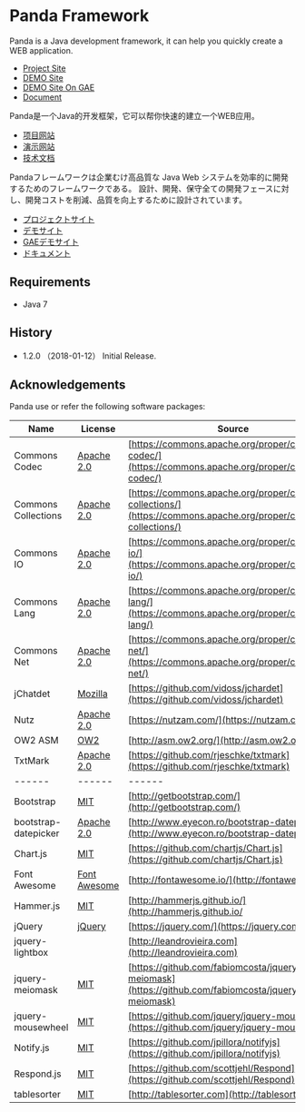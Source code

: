  Panda Framework
=================


Panda is a Java development framework, it can help you quickly create a WEB application.

 - [Project Site](https://pandafw.github.io/panda)
 - [DEMO Site](http://pandafw.ga)
 - [DEMO Site On GAE](http://gae.pandafw.ga)
 - [Document](index_en.md)



Panda是一个Java的开发框架，它可以帮你快速的建立一个WEB应用。

 - [项目网站](https://pandafw.github.io/panda)
 - [演示网站](http://pandafw.ga)
 - [技术文档](index_zh.md)



Pandaフレームワークは企業むけ高品質な Java Web システムを効率的に開発するためのフレームワークである。
設計、開発、保守全ての開発フェースに対し、開発コストを削減、品質を向上するために設計されています。

 - [プロジェクトサイト](https://pandafw.github.io/panda)
 - [デモサイト](http://pandafw.ga)
 - [GAEデモサイト](http://gae.pandafw.ga)
 - [ドキュメント](index_ja.md)


## Requirements
 - Java 7


## History
 - 1.2.0 （2018-01-12）
   Initial Release.



Acknowledgements
----------------

Panda use or refer the following software packages:

| Name                    | License                                                       | Source                                                 |
|-------------------------|---------------------------------------------------------------|--------------------------------------------------------|
| Commons Codec           | [Apache 2.0](http://www.apache.org/licenses/LICENSE-2.0)      | [https://commons.apache.org/proper/commons-codec/](https://commons.apache.org/proper/commons-codec/) |
| Commons Collections     | [Apache 2.0](http://www.apache.org/licenses/LICENSE-2.0)      | [https://commons.apache.org/proper/commons-collections/](https://commons.apache.org/proper/commons-collections/) |
| Commons IO              | [Apache 2.0](http://www.apache.org/licenses/LICENSE-2.0)      | [https://commons.apache.org/proper/commons-io/](https://commons.apache.org/proper/commons-io/) |
| Commons Lang            | [Apache 2.0](http://www.apache.org/licenses/LICENSE-2.0)      | [https://commons.apache.org/proper/commons-lang/](https://commons.apache.org/proper/commons-lang/) |
| Commons Net             | [Apache 2.0](http://www.apache.org/licenses/LICENSE-2.0)      | [https://commons.apache.org/proper/commons-net/](https://commons.apache.org/proper/commons-net/) |
| jChatdet                | [Mozilla](https://www.mozilla.org/en-US/MPL/)                 | [https://github.com/vidoss/jchardet](https://github.com/vidoss/jchardet) |
| Nutz                    | [Apache 2.0](http://www.apache.org/licenses/LICENSE-2.0)      | [https://nutzam.com/](https://nutzam.com/)             |
| OW2 ASM                 | [OW2](http://asm.ow2.org/license.html)                        | [http://asm.ow2.org/](http://asm.ow2.org/)             |
| TxtMark                 | [Apache 2.0](http://www.apache.org/licenses/LICENSE-2.0)      | [https://github.com/rjeschke/txtmark](https://github.com/rjeschke/txtmark)                    |
| ------                  | ------                                                        | ------                                                 |
| Bootstrap               | [MIT](https://opensource.org/licenses/MIT)                    | [http://getbootstrap.com/](http://getbootstrap.com/)   |
| bootstrap-datepicker    | [Apache 2.0](http://www.apache.org/licenses/LICENSE-2.0)      | [http://www.eyecon.ro/bootstrap-datepicker/](http://www.eyecon.ro/bootstrap-datepicker/) |
| Chart.js                | [MIT](https://opensource.org/licenses/MIT)                    | [https://github.com/chartjs/Chart.js](https://github.com/chartjs/Chart.js) |
| Font Awesome            | [Font Awesome](http://fontawesome.io/license/)                | [http://fontawesome.io/](http://fontawesome.io/)       |
| Hammer.js               | [MIT](https://opensource.org/licenses/MIT)                    | [http://hammerjs.github.io/](http://hammerjs.github.io/ |
| jQuery                  | [jQuery](https://jquery.org/license/)                         | [https://jquery.com/](https://jquery.com/              |
| jquery-lightbox         |                                                               | [http://leandrovieira.com](http://leandrovieira.com)   |
| jquery-meiomask         | [MIT](https://opensource.org/licenses/MIT)                    | [https://github.com/fabiomcosta/jquery-meiomask](https://github.com/fabiomcosta/jquery-meiomask) |
| jquery-mousewheel       | [MIT](https://opensource.org/licenses/MIT)                    | [https://github.com/jquery/jquery-mousewheel](https://github.com/jquery/jquery-mousewheel) |
| Notify.js               | [MIT](https://opensource.org/licenses/MIT)                    | [https://github.com/jpillora/notifyjs](https://github.com/jpillora/notifyjs) |
| Respond.js              | [MIT](https://opensource.org/licenses/MIT)                    | [https://github.com/scottjehl/Respond](https://github.com/scottjehl/Respond) |
| tablesorter             | [MIT](https://opensource.org/licenses/MIT)                    | [http://tablesorter.com](http://tablesorter.com)       |
